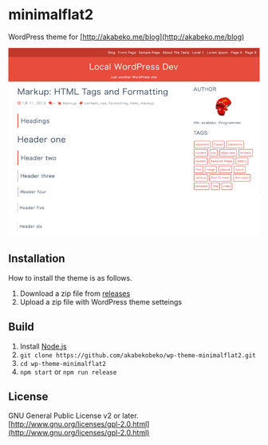 # minimalflat2

WordPress theme for [http://akabeko.me/blog](http://akabeko.me/blog)

![minimalflat](./src/screenshot.png)

## Installation

How to install the theme is as follows.

1. Download a zip file from [releases](https://github.com/akabekobeko/wp-theme-minimalflat2/releases)
2. Upload a zip file with WordPress theme setteings

## Build

1. Install [Node.js](https://nodejs.org/)
2. `git clone https://github.com/akabekobeko/wp-theme-minimalflat2.git`
3. `cd wp-theme-minimalflat2`
4. `npm start` or `npm run release`

## License

GNU General Public License v2 or later.  
[http://www.gnu.org/licenses/gpl-2.0.html](http://www.gnu.org/licenses/gpl-2.0.html)
